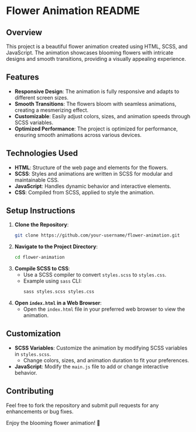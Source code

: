 # Flower Animation README

## Overview
This project is a beautiful flower animation created using HTML, SCSS, and JavaScript. The animation showcases blooming flowers with intricate designs and smooth transitions, providing a visually appealing experience.

## Features
- **Responsive Design**: The animation is fully responsive and adapts to different screen sizes.
- **Smooth Transitions**: The flowers bloom with seamless animations, creating a mesmerizing effect.
- **Customizable**: Easily adjust colors, sizes, and animation speeds through SCSS variables.
- **Optimized Performance**: The project is optimized for performance, ensuring smooth animations across various devices.

## Technologies Used
- **HTML**: Structure of the web page and elements for the flowers.
- **SCSS**: Styles and animations are written in SCSS for modular and maintainable CSS.
- **JavaScript**: Handles dynamic behavior and interactive elements.
- **CSS**: Compiled from SCSS, applied to style the animation.

## Setup Instructions
1. **Clone the Repository**:
   ```bash
   git clone https://github.com/your-username/flower-animation.git
   ```
2. **Navigate to the Project Directory**:
   ```bash
   cd flower-animation
   ```
3. **Compile SCSS to CSS**:
   - Use a SCSS compiler to convert `styles.scss` to `styles.css`.
   - Example using `sass` CLI:
     ```bash
     sass styles.scss styles.css
     ```
4. **Open `index.html` in a Web Browser**:
   - Open the `index.html` file in your preferred web browser to view the animation.

## Customization
- **SCSS Variables**: Customize the animation by modifying SCSS variables in `styles.scss`.
  - Change colors, sizes, and animation duration to fit your preferences.
- **JavaScript**: Modify the `main.js` file to add or change interactive behavior.

## Contributing
Feel free to fork the repository and submit pull requests for any enhancements or bug fixes.


Enjoy the blooming flower animation! 🌸
